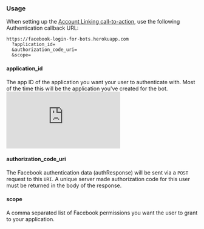 ### Usage

When setting up the [Account Linking call-to-action](https://developers.facebook.com/docs/messenger-platform/account-linking/link-account), use the following Authentication callback URL:

```
https://facebook-login-for-bots.herokuapp.com
  ?application_id=
  &authorization_code_uri=
  &scope=
```

#### application_id
The app ID of the application you want your user to authenticate with. Most of the time this will be the application you've created for the bot.
![Screenshot](https://external-amt2-1.xx.fbcdn.net/safe_image.php?d=AQAfFrDbmNMrgoYY&url=https%3A%2F%2Fscontent-amt2-1.xx.fbcdn.net%2Ft39.2178-6%2F11414390_1474413366184487_1625330967_n.png)

#### authorization_code_uri
The Facebook authentication data (authResponse) will be sent via a `POST` request to this `URI`. A unique server made authorization code for this user must be returned in the body of the response.

#### scope
A comma separated list of Facebook permissions you want the user to grant to your application.
